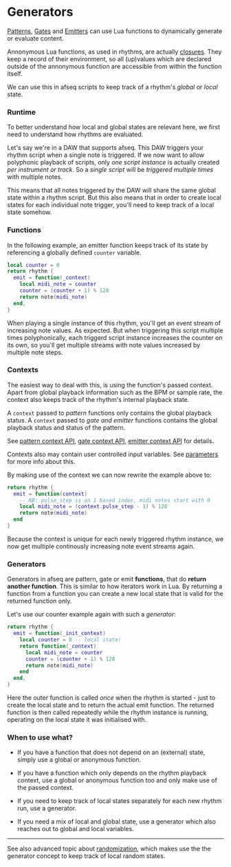 # Generators

[Patterns](../guide/pattern.md), [Gates](../guide/gate.md) and [Emitters](../guide/emitter.md) can use Lua functions to dynamically generate or evaluate content.

Annonymous Lua functions, as used in rhythms, are actually [closures](https://www.lua.org/pil/6.1.html). They keep a record of their environment, so all (up)values which are declared outside of the annonymous function are accessible from within the function itself. 

We can use this in afseq scripts to keep track of a rhythm's *global* or *local* state.   

### Runtime

To better understand how local and global states are relevant here, we first need to understand how rhythms are evaluated.

Let's say we're in a DAW that supports afseq. This DAW triggers your rhythm script when a single note is triggered. If we now want to allow polyphonic playback of scripts, only *one script instance* is actually created *per instrument or track*. So a *single script* will be *triggered multiple times* with multiple notes. 

This means that all notes triggered by the DAW will share the same global state within a rhythm script. But this also means that in order to create local states for each individual note trigger, you'll need to keep track of a local state somehow.


### Functions

In the following example, an emitter function keeps track of its state by referencing a globally defined `counter` variable.

```lua
local counter = 0
return rhythm {
  emit = function(_context)
    local midi_note = counter 
    counter = (counter + 1) % 128 
    return note(midi_note) 
  end, 
}
```

When playing a single instance of this rhythm, you'll get an event stream of increasing note values. As expected. But when triggering this script multiple times polyphonically, each triggerd script instance increases the counter on its own, so you'll get multiple streams with note values increased by multiple note steps. 

### Contexts

The easiest way to deal with this, is using the function's passed context. Apart from global playback information such as the BPM or sample rate, the context also keeps track of the rhythm's internal playback state. 

A `context` passed to *pattern* functions only contains the global playback status. A `context` passed to *gate and emitter* functions contains the global playback status and status of the pattern.

See [pattern context API](../API/rhythm.md#PatternContext), [gate context API](../API/rhythm.md#GateContext), [emitter context API](../API/rhythm.md#EmitterContext) for details.

Contexts also may contain user controlled input variables. See [parameters](../guide/parameters.md) for more info about this. 

By making use of the context we can now rewrite the example above to:

```lua
return rhythm {
  emit = function(context)
    -- NB: pulse_step is an 1 based index, midi notes start with 0
    local midi_note = (context.pulse_step - 1) % 128
    return note(midi_note)
  end
}
```

Because the context is unique for each newly triggered rhythm instance, we now get multiple continously increasing note event streams again.


### Generators

Generators in afseq are pattern, gate or emit **functions**, that do **return another function**. This is similar to how iterators work in Lua. By returning a function from a function you can create a new local state that is valid for the returned function only. 

Let's use our counter example again with such a *generator*:

```lua
return rhythm {
  emit = function(_init_context)
    local counter = 0 -- local state!
    return function(_context)
      local midi_note = counter
      counter = (counter + 1) % 128 
      return note(midi_note) 
    end
  end, 
}
```

Here the outer function is called *once* when the rhythm is started - just to create the local state and to return the actual emit function. The returned function is then called repeatedly while the rhythm instance is running, operating on the local state it was initialised with.


### When to use what?

- If you have a function that does not depend on an (external) state, simply use a global or anonymous function.

- If you have a function which only depends on the rhythm playback context, use a global or anonymous function too and only make use of the passed context.

- If you need to keep track of local states separately for each new rhythm run, use a generator.

- If you need a mix of local and global state, use a generator which also reaches out to global and local variables. 

---

See also advanced topic about [randomization](./randomization.md), which makes use the the generator concept to keep track of local random states.
